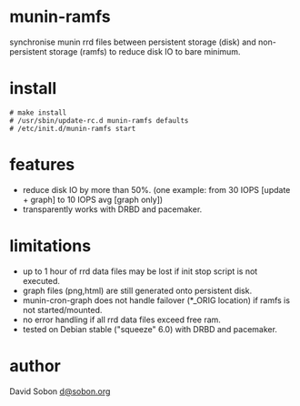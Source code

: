 munin-ramfs
===========

synchronise munin rrd files between persistent storage (disk) and non-persistent
storage (ramfs) to reduce disk IO to bare minimum.

install
=======
```
# make install
# /usr/sbin/update-rc.d munin-ramfs defaults
# /etc/init.d/munin-ramfs start
```

features
========
* reduce disk IO by more than 50%.
  (one example: from 30 IOPS [update + graph] to 10 IOPS avg [graph only])
* transparently works with DRBD and pacemaker.

limitations
===========
* up to 1 hour of rrd data files may be lost if init stop script is not executed.
* graph files (png,html) are still generated onto persistent disk.
* munin-cron-graph does not handle failover (*_ORIG location) if ramfs is not started/mounted.
* no error handling if all rrd data files exceed free ram.
* tested on Debian stable ("squeeze" 6.0) with DRBD and pacemaker.

author
======
David Sobon <d@sobon.org>
